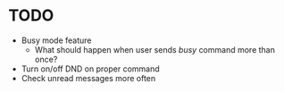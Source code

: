 # TODO

- Busy mode feature
  - What should happen when user sends *busy* command more than once?
- Turn on/off DND on proper command
- Check unread messages more often

